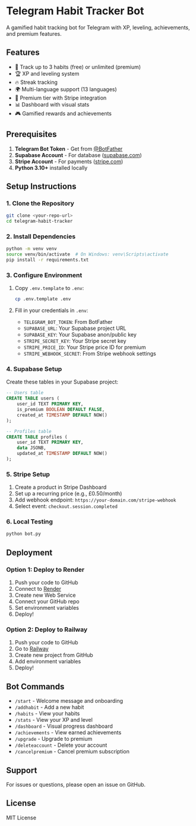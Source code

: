 # Telegram Habit Tracker Bot

A gamified habit tracking bot for Telegram with XP, leveling, achievements, and premium features.

## Features

- 🎯 Track up to 3 habits (free) or unlimited (premium)
- 🏆 XP and leveling system
- 🔥 Streak tracking
- 🌍 Multi-language support (13 languages)
- 💎 Premium tier with Stripe integration
- 📊 Dashboard with visual stats
- 🎮 Gamified rewards and achievements

## Prerequisites

1. **Telegram Bot Token** - Get from [@BotFather](https://t.me/botfather)
2. **Supabase Account** - For database ([supabase.com](https://supabase.com))
3. **Stripe Account** - For payments ([stripe.com](https://stripe.com))
4. **Python 3.10+** installed locally

## Setup Instructions

### 1. Clone the Repository

```bash
git clone <your-repo-url>
cd telegram-habit-tracker
```

### 2. Install Dependencies

```bash
python -m venv venv
source venv/bin/activate  # On Windows: venv\Scripts\activate
pip install -r requirements.txt
```

### 3. Configure Environment

1. Copy `.env.template` to `.env`:
   ```bash
   cp .env.template .env
   ```

2. Fill in your credentials in `.env`:
   - `TELEGRAM_BOT_TOKEN`: From BotFather
   - `SUPABASE_URL`: Your Supabase project URL
   - `SUPABASE_KEY`: Your Supabase anon/public key
   - `STRIPE_SECRET_KEY`: Your Stripe secret key
   - `STRIPE_PRICE_ID`: Your Stripe price ID for premium
   - `STRIPE_WEBHOOK_SECRET`: From Stripe webhook settings

### 4. Supabase Setup

Create these tables in your Supabase project:

```sql
-- Users table
CREATE TABLE users (
    user_id TEXT PRIMARY KEY,
    is_premium BOOLEAN DEFAULT FALSE,
    created_at TIMESTAMP DEFAULT NOW()
);

-- Profiles table
CREATE TABLE profiles (
    user_id TEXT PRIMARY KEY,
    data JSONB,
    updated_at TIMESTAMP DEFAULT NOW()
);
```

### 5. Stripe Setup

1. Create a product in Stripe Dashboard
2. Set up a recurring price (e.g., £0.50/month)
3. Add webhook endpoint: `https://your-domain.com/stripe-webhook`
4. Select event: `checkout.session.completed`

### 6. Local Testing

```bash
python bot.py
```

## Deployment

### Option 1: Deploy to Render

1. Push your code to GitHub
2. Connect to [Render](https://render.com)
3. Create new Web Service
4. Connect your GitHub repo
5. Set environment variables
6. Deploy!

### Option 2: Deploy to Railway

1. Push your code to GitHub
2. Go to [Railway](https://railway.app)
3. Create new project from GitHub
4. Add environment variables
5. Deploy!

## Bot Commands

- `/start` - Welcome message and onboarding
- `/addhabit` - Add a new habit
- `/habits` - View your habits
- `/stats` - View your XP and level
- `/dashboard` - Visual progress dashboard
- `/achievements` - View earned achievements
- `/upgrade` - Upgrade to premium
- `/deleteaccount` - Delete your account
- `/cancelpremium` - Cancel premium subscription

## Support

For issues or questions, please open an issue on GitHub.

## License

MIT License
